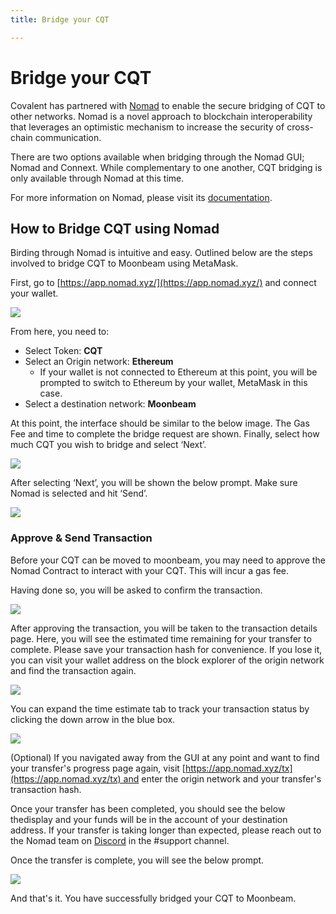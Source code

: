 ```yaml
---
title: Bridge your CQT

---
```


# Bridge your CQT

Covalent has partnered with [Nomad](https://www.nomad.xyz/) to enable the secure bridging of CQT to other networks. Nomad is a novel approach to blockchain interoperability that leverages an optimistic mechanism to increase the security of cross-chain communication.

There are two options available when bridging through the Nomad GUI; Nomad and Connext. While complementary to one another, CQT bridging is only available through Nomad at this time.

For more information on Nomad, please visit its [documentation](https://docs.nomad.xyz/).



## How to Bridge CQT using Nomad

Birding through Nomad is intuitive and easy. Outlined below are the steps involved to bridge CQT to Moonbeam using MetaMask.

First, go to [https://app.nomad.xyz/](https://app.nomad.xyz/) and connect your wallet.

<img src="/static/images/network/bridge/bridge1.jpg"></img>

From here, you need to:

- Select Token: **CQT**
- Select an Origin network: **Ethereum**
    - If your wallet is not connected to Ethereum at this point, you will be prompted to switch to Ethereum by your wallet, MetaMask in this case.
- Select a destination network: **Moonbeam**

At this point, the interface should be similar to the below image. The Gas Fee and time to complete the bridge request are shown. Finally, select how much CQT you wish to bridge and select ‘Next’.

<img src="/static/images/network/bridge/bridge2.jpg"></img>

After selecting ‘Next’, you will be shown the below prompt. Make sure Nomad is selected and hit ‘Send’.

<img src="/static/images/network/bridge/bridge3.jpg"></img>

### Approve & Send Transaction

Before your CQT can be moved to moonbeam, you may need to approve the Nomad Contract to interact with your CQT. This will incur a gas fee.

Having done so, you will be asked to confirm the transaction.

<img src="/static/images/network/bridge/bridge4.jpg"></img>

After approving the transaction, you will be taken to the transaction details page. Here, you will see the estimated time remaining for your transfer to complete. Please save your transaction hash for convenience. If you lose it, you can visit your wallet address on the block explorer of the origin network and find the transaction again.

<img src="/static/images/network/bridge/bridge5.jpg"></img>

You can expand the time estimate tab to track your transaction status by clicking the down arrow in the blue box.

<img src="/static/images/network/bridge/bridge6.jpg"></img>

(Optional) If you navigated away from the GUI at any point and want to find your transfer's progress page again, visit [https://app.nomad.xyz/tx](https://app.nomad.xyz/tx) and enter the origin network and your transfer's transaction hash.

Once your transfer has been completed, you should see the below thedisplay and your funds will be in the account of your destination address. If your transfer is taking longer than expected, please reach out to the Nomad team on [Discord](https://discord.gg/RurtmJApqm) in the #support channel.

Once the transfer is complete, you will see the below prompt.

<img src="/static/images/network/bridge/bridge7.jpg"></img>

And that's it. You have successfully bridged your CQT to Moonbeam.
